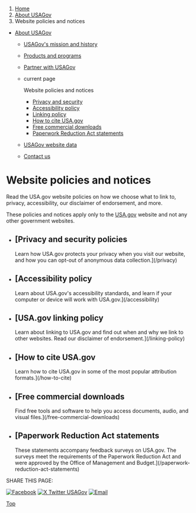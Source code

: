 1. [Home](/)
2. [About USAGov](/about)
3. Website policies and notices

* [About USAGov](/about)
  + [USAGov's mission and history](/mission-history)
  + [Products and programs](/products-programs)
  + [Partner with USAGov](/partner-with-usagov)
  + current page

    Website policies and notices

    - [Privacy and security](/privacy)
    - [Accessibility policy](/accessibility)
    - [Linking policy](/linking-policy)
    - [How to cite USA.gov](/how-to-cite)
    - [Free commercial downloads](/free-commercial-downloads)
    - [Paperwork Reduction Act statements](/paperwork-reduction-act-statements)
  + [USAGov website data](/website-analytics/)
  + [Contact us](/contact-us)

Website policies and notices
============================

Read the USA.gov website policies on how we choose what to link to, privacy, accessibility, our disclaimer of endorsement, and more.

These policies and notices apply only to the
[USA.gov](https://www.usa.gov/)
website and not any other government websites.

* [Privacy and security policies
  -----------------------------

  Learn how USA.gov protects your privacy when you visit our website, and how you can opt-out of anonymous data collection.](/privacy)
* [Accessibility policy
  --------------------

  Learn about USA.gov's accessibility standards, and learn if your computer or device will work with USA.gov.](/accessibility)
* [USA.gov linking policy
  ----------------------

  Learn about linking to USA.gov and find out when and why we link to other websites. Read our disclaimer of endorsement.](/linking-policy)
* [How to cite USA.gov
  -------------------

  Learn how to cite USA.gov in some of the most popular attribution formats.](/how-to-cite)
* [Free commercial downloads
  -------------------------

  Find free tools and software to help you access documents, audio, and visual files.](/free-commercial-downloads)
* [Paperwork Reduction Act statements
  ----------------------------------

  These statements accompany feedback surveys on USA.gov. The surveys meet the requirements of the Paperwork Reduction Act and were approved by the Office of Management and Budget.](/paperwork-reduction-act-statements)

SHARE THIS PAGE:

[![Facebook](/themes/custom/usagov/images/social-media-icons/Facebook_Icon.svg)](https://www.facebook.com/sharer/sharer.php?u=https://www.usa.gov/website-policies-and-notices&v=3)
[![X Twitter USAGov](/themes/custom/usagov/images/social-media-icons/X_Twitter_Icon.svg?version=2)](https://twitter.com/intent/tweet?source=webclient&text=https://www.usa.gov/website-policies-and-notices)
[![Email](/themes/custom/usagov/images/social-media-icons/Email_Icon.svg?version=2)](mailto:?subject=https://www.usa.gov/website-policies-and-notices)

[Top](#main-content)